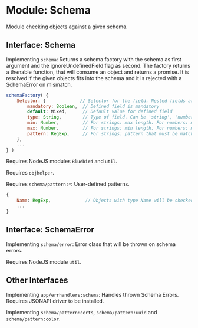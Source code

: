 # Module: Schema

Module checking objects against a given schema.


## Interface: Schema

Implementing ```schema```: Returns a schema factory with the schema as first argument and the ignoreUndefinedField flag as second. The factory returns a thenable function, that will consume an object and returns a promise. It is resolved if the given objects fits into the schema and it is rejected with a SchemaError on mismatch.
``` Javascript
schemaFactory( {
	Selector: {             // Selector for the field. Nested fields are depacked with '.' delimiter
		mandatory: Boolean,  // Defined field is mandatory
		default: Mixed,      // Default value for defined field
		type: String,        // Type of field. Can be 'string', 'number', 'array', 'date', 'object' or extended by pattern modules.
		min: Number,         // For strings: max length. For numbers: max value
		max: Number,         // For strings: min length. For numbers: min value
		pattern: RegExp,     // For strings: pattern that must be matching
	},
	...
} )
```

Requires NodeJS modules  ```Bluebird``` and ```util```.

Requires ```objhelper```.

Requires ```schema/pattern:*```: User-defined patterns.
``` Javascript
{
	Name: RegExp,             // Objects with type Name will be checked against the given RegExp
	...
}
```

## Interface: SchemaError

Implementing ```schema/error```: Error class that will be thrown on schema errors.

Requires NodeJS module ```util```.


## Other Interfaces

Implementing ```app/errhandlers:schema```: Handles thrown Schema Errors. Requires JSONAPI driver to be installed.

Implementing ```schema/pattern:certs```, ```schema/pattern:uuid``` and ```schema/pattern:color```.
